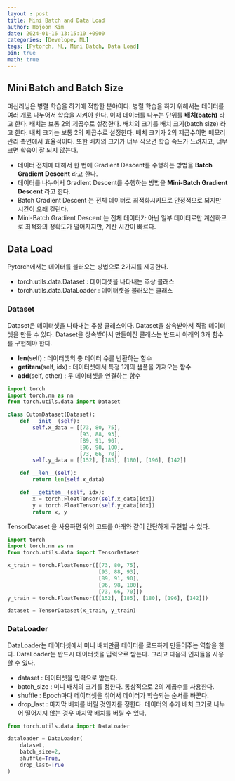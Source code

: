 ```yaml
---
layout : post
title: Mini Batch and Data Load
author: Hojoon_Kim
date: 2024-01-16 13:15:10 +0900
categories: [Develope, ML]
tags: [Pytorch, ML, Mini Batch, Data Load]
pin: true
math: true
---
```


## Mini Batch and Batch Size

머신러닝은 병렬 학습을 하기에 적합한 분야이다. 병렬 학습을 하기 위해서는 데이터를 여러 개로 나누어서 학습을 시켜야 한다. 이때 데이터를 나누는 단위를 **배치(batch)** 라고 한다. 배치는 보통 2의 제곱수로 설정한다. 배치의 크기를 배치 크기(batch size) 라고 한다. 배치 크기는 보통 2의 제곱수로 설정한다. 배치 크기가 2의 제곱수이면 메모리 관리 측면에서 효율적이다. 또한 배치의 크기가 너무 작으면 학습 속도가 느려지고, 너무 크면 학습이 잘 되지 않는다.

- 데이터 전체에 대해서 한 번에 Gradient Descent를 수행하는 방법을 **Batch Gradient Descent** 라고 한다.
- 데이터를 나누어서 Gradient Descent를 수행하는 방법을 **Mini-Batch Gradient Descent** 라고 한다.
- Batch Gradient Descent 는 전체 데이터로 최적화시키므로 안정적으로 되지만 시간이 오래 걸린다.
- Mini-Batch Gradient Descent 는 전체 데이터가 아닌 일부 데이터로만 계산하므로 최적화의 정확도가 떨어지지만, 계산 시간이 빠르다.

## Data Load

Pytorch에서는 데이터를 불러오는 방법으로 2가지를 제공한다.

- torch.utils.data.Dataset : 데이터셋을 나타내는 추상 클래스
- torch.utils.data.DataLoader : 데이터셋을 불러오는 클래스

### Dataset

Dataset은 데이터셋을 나타내는 추상 클래스이다. Dataset을 상속받아서 직접 데이터셋을 만들 수 있다. Dataset을 상속받아서 만들어진 클래스는 반드시 아래의 3개 함수를 구현해야 한다.

- __len__(self) : 데이터셋의 총 데이터 수를 반환하는 함수
- __getitem__(self, idx) : 데이터셋에서 특정 1개의 샘플을 가져오는 함수
- __add__(self, other) : 두 데이터셋을 연결하는 함수

``` python
import torch
import torch.nn as nn
from torch.utils.data import Dataset

class CutomDataset(Dataset):
    def __init__(self):
        self.x_data = [[73, 80, 75],
                       [93, 88, 93],
                       [89, 91, 90],
                       [96, 98, 100],
                       [73, 66, 70]]
        self.y_data = [[152], [185], [180], [196], [142]]

    def __len__(self):
        return len(self.x_data)

    def __getitem__(self, idx):
        x = torch.FloatTensor(self.x_data[idx])
        y = torch.FloatTensor(self.y_data[idx])
        return x, y
```
TensorDataset 을 사용하면 위의 코드를 아래와 같이 간단하게 구현할 수 있다.
``` python
import torch
import torch.nn as nn
from torch.utils.data import TensorDataset

x_train = torch.FloatTensor([[73, 80, 75],
                             [93, 88, 93],
                             [89, 91, 90],
                             [96, 98, 100],
                             [73, 66, 70]])
y_train = torch.FloatTensor([[152], [185], [180], [196], [142]])

dataset = TensorDataset(x_train, y_train)
```
### DataLoader

DataLoader는 데이터셋에서 미니 배치만큼 데이터를 로드하게 만들어주는 역할을 한다. DataLoader는 반드시 데이터셋을 입력으로 받는다. 그리고 다음의 인자들을 사용할 수 있다.

- dataset : 데이터셋을 입력으로 받는다.
- batch_size : 미니 배치의 크기를 정한다. 통상적으로 2의 제곱수를 사용한다.
- shuffle : Epoch마다 데이터셋을 섞어서 데이터가 학습되는 순서를 바꾼다.
- drop_last : 마지막 배치를 버릴 것인지를 정한다. 데이터의 수가 배치 크기로 나누어 떨어지지 않는 경우 마지막 배치를 버릴 수 있다.

``` python
from torch.utils.data import DataLoader

dataloader = DataLoader(
    dataset,
    batch_size=2,
    shuffle=True,
    drop_last=True
)
```
